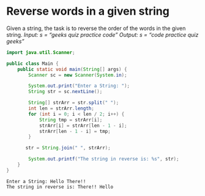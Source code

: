 # Reverse words in a given string

Given a string, the task is to reverse the order of the words in the given string.
_Input: s = “geeks quiz practice code”
Output: s = “code practice quiz geeks”_

```java
import java.util.Scanner;

public class Main {
    public static void main(String[] args) {
        Scanner sc = new Scanner(System.in);

        System.out.print("Enter a String: ");
        String str = sc.nextLine();

        String[] strArr = str.split(" ");
        int len = strArr.length;
        for (int i = 0; i < len / 2; i++) {
            String tmp = strArr[i];
            strArr[i] = strArr[len - 1 - i];
            strArr[len - 1 - i] = tmp;
        }

       str = String.join(" ", strArr);

        System.out.printf("The string in reverse is: %s", str);
    }
}
```

```shell
Enter a String: Hello There!!
The string in reverse is: There!! Hello
```